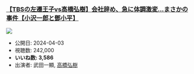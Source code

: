 ### [【TBSの左遷王子vs高橋弘樹】会社辞め、急に体調激変…まさかの事件【小沢一郎と鄧小平】](https://www.youtube.com/watch?v=yp3qPdXOu1g)
[![](https://img.youtube.com/vi/yp3qPdXOu1g/sddefault.jpg)](https://www.youtube.com/watch?v=yp3qPdXOu1g)
-   公開日: 2024-04-03
-   視聴数: 242,000
-   **いいね数: 3,586**
-   出演者: 武田一顯, [高橋弘樹](/rehacq_fan/people/高橋弘樹 "wikilink")
